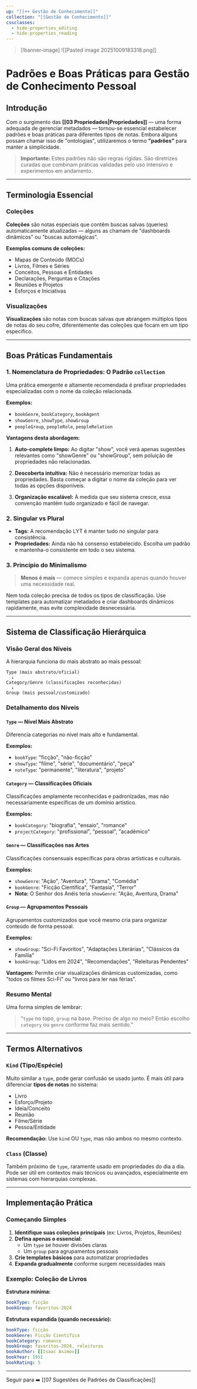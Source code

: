 ```yaml
---
up: "[[++ Gestão de Conhecimento]]"
collection: "[[Gestão de Conhecimento]]"
cssclasses:
  - hide-properties_editing
  - hide-properties_reading
---
```

>[!banner-image] ![[Pasted image 20251009183318.png]]

# Padrões e Boas Práticas para Gestão de Conhecimento Pessoal

## Introdução

Com o surgimento das **[[03 Propriedades|Propriedades]]** — uma forma adequada de gerenciar metadados — tornou-se essencial estabelecer padrões e boas práticas para diferentes tipos de notas. Embora alguns possam chamar isso de "ontologias", utilizaremos o termo **"padrões"** para manter a simplicidade.

> **Importante:** Estes padrões não são regras rígidas. São diretrizes curadas que combinam práticas validadas pelo uso intensivo e experimentos em andamento.

---

## Terminologia Essencial

### Coleções

**Coleções** são notas especiais que contêm buscas salvas (queries) automaticamente atualizadas — alguns as chamam de "dashboards dinâmicos" ou "buscas automágicas".

**Exemplos comuns de coleções:**

- Mapas de Conteúdo (MOCs)
- Livros, Filmes e Séries
- Conceitos, Pessoas e Entidades
- Declarações, Perguntas e Citações
- Reuniões e Projetos
- Esforços e Iniciativas

### Visualizações

**Visualizações** são notas com buscas salvas que abrangem múltiplos tipos de notas do seu cofre, diferentemente das coleções que focam em um tipo específico.

---

## Boas Práticas Fundamentais

### 1. Nomenclatura de Propriedades: O Padrão `collection`

Uma prática emergente e altamente recomendada é prefixar propriedades especializadas com o nome da coleção relacionada.

**Exemplos:**

- `bookGenre`, `bookCategory`, `bookAgent`
- `showGenre`, `showType`, `showGroup`
- `peopleGroup`, `peopleRole`, `peopleRelation`

**Vantagens desta abordagem:**

1. **Auto-complete limpo:** Ao digitar "show", você verá apenas sugestões relevantes como "showGenre" ou "showGroup", sem poluição de propriedades não relacionadas.
    
2. **Descoberta intuitiva:** Não é necessário memorizar todas as propriedades. Basta começar a digitar o nome da coleção para ver todas as opções disponíveis.
    
3. **Organização escalável:** À medida que seu sistema cresce, essa convenção mantém tudo organizado e fácil de navegar.
    

### 2. Singular vs Plural

- **Tags:** A recomendação LYT é manter tudo no singular para consistência.
- **Propriedades:** Ainda não há consenso estabelecido. Escolha um padrão e mantenha-o consistente em todo o seu sistema.

### 3. Princípio do Minimalismo

> **Menos é mais** — comece simples e expanda apenas quando houver uma necessidade real.

Nem toda coleção precisa de todos os tipos de classificação. Use templates para automatizar metadados e criar dashboards dinâmicos rapidamente, mas evite complexidade desnecessária.

---

## Sistema de Classificação Hierárquica

### Visão Geral dos Níveis

A hierarquia funciona do mais abstrato ao mais pessoal:

```
Type (mais abstrato/oficial)
  ↓
Category/Genre (classificações reconhecidas)
  ↓
Group (mais pessoal/customizado)
```

### Detalhamento dos Níveis

#### `Type` — Nível Mais Abstrato

Diferencia categorias no nível mais alto e fundamental.

**Exemplos:**

- `bookType`: "ficção", "não-ficção"
- `showType`: "filme", "série", "documentário", "peça"
- `noteType`: "permanente", "literatura", "projeto"

#### `Category` — Classificações Oficiais

Classificações amplamente reconhecidas e padronizadas, mas não necessariamente específicas de um domínio artístico.

**Exemplos:**

- `bookCategory`: "biografia", "ensaio", "romance"
- `projectCategory`: "profissional", "pessoal", "acadêmico"

#### `Genre` — Classificações nas Artes

Classificações consensuais específicas para obras artísticas e culturais.

**Exemplos:**

- `showGenre`: "Ação", "Aventura", "Drama", "Comédia"
- `bookGenre`: "Ficção Científica", "Fantasia", "Terror"
- **Nota:** O Senhor dos Anéis teria `showGenre`: "Ação, Aventura, Drama"

#### `Group` — Agrupamentos Pessoais

Agrupamentos customizados que você mesmo cria para organizar conteúdo de forma pessoal.

**Exemplos:**

- `showGroup`: "Sci-Fi Favoritos", "Adaptações Literárias", "Clássicos da Família"
- `bookGroup`: "Lidos em 2024", "Recomendações", "Releituras Pendentes"

**Vantagem:** Permite criar visualizações dinâmicas customizadas, como "todos os filmes Sci-Fi" ou "livros para ler nas férias".

### Resumo Mental

Uma forma simples de lembrar:

> "`type` no topo, `group` na base. Preciso de algo no meio? Então escolho `category` ou `genre` conforme faz mais sentido."

---

## Termos Alternativos

### `Kind` (Tipo/Espécie)

Muito similar a `type`, pode gerar confusão se usado junto. É mais útil para diferenciar **tipos de notas** no sistema:

- Livro
- Esforço/Projeto
- Ideia/Conceito
- Reunião
- Filme/Série
- Pessoa/Entidade

**Recomendação:** Use `kind` OU `type`, mas não ambos no mesmo contexto.

### `Class` (Classe)

Também próximo de `type`, raramente usado em propriedades do dia a dia. Pode ser útil em contextos mais técnicos ou avançados, especialmente em sistemas com hierarquias complexas.

---

## Implementação Prática

### Começando Simples

1. **Identifique suas coleções principais** (ex: Livros, Projetos, Reuniões)
2. **Defina apenas o essencial:**
    - Um `type` se houver divisões claras
    - Um `group` para agrupamentos pessoais
3. **Crie templates básicos** para automatizar propriedades
4. **Expanda gradualmente** conforme surgem necessidades reais

### Exemplo: Coleção de Livros

**Estrutura mínima:**

```yaml
bookType: ficção
bookGroup: favoritos-2024
```

**Estrutura expandida (quando necessário):**

```yaml
bookType: ficção
bookGenre: Ficção Científica
bookCategory: romance
bookGroup: favoritos-2024, releituras
bookAuthor: [[Isaac Asimov]]
bookYear: 1951
bookRating: 5
```

---

 Seguir para ➡️ [[07 Sugestões de Padrões de Classificações]]